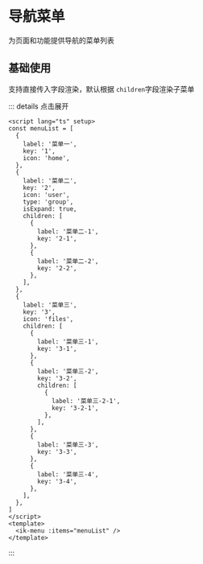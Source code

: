 # 导航菜单

为页面和功能提供导航的菜单列表

## 基础使用

支持直接传入字段渲染，默认根据 `children`字段渲染子菜单

<script lang="ts" setup>
const menuList = [
  {
    label: '菜单一',
    key: '1',
    icon: 'home',
  },
  {
    label: '菜单二',
    key: '2',
    icon: 'user',
    type: 'group',
    isExpand: true,
    children: [
      {
        label: '菜单二-1',
        key: '2-1',
      },
      {
        label: '菜单二-2',
        key: '2-2',
      },
    ],
  },
  {
    label: '菜单三',
    key: '3',
    icon: 'files',
    children: [
      {
        label: '菜单三-1',
        key: '3-1',
      },
      {
        label: '菜单三-2',
        key: '3-2',
        children: [
          {
            label: '菜单三-2-1',
            key: '3-2-1',
          },
        ],
      },
      {
        label: '菜单三-3',
        key: '3-3',
      },
      {
        label: '菜单三-4',
        key: '3-4',
      },
    ],
  },
]
</script>
<ik-menu :items="menuList" />

::: details 点击展开

```vue
<script lang="ts" setup>
const menuList = [
  {
    label: '菜单一',
    key: '1',
    icon: 'home',
  },
  {
    label: '菜单二',
    key: '2',
    icon: 'user',
    type: 'group',
    isExpand: true,
    children: [
      {
        label: '菜单二-1',
        key: '2-1',
      },
      {
        label: '菜单二-2',
        key: '2-2',
      },
    ],
  },
  {
    label: '菜单三',
    key: '3',
    icon: 'files',
    children: [
      {
        label: '菜单三-1',
        key: '3-1',
      },
      {
        label: '菜单三-2',
        key: '3-2',
        children: [
          {
            label: '菜单三-2-1',
            key: '3-2-1',
          },
        ],
      },
      {
        label: '菜单三-3',
        key: '3-3',
      },
      {
        label: '菜单三-4',
        key: '3-4',
      },
    ],
  },
]
</script>
<template>
  <ik-menu :items="menuList" />
</template>
```

:::

<!-- <ik-menu>
  <ik-menu-item>首页</ik-menu-item>
  <ik-menu-item>设置</ik-menu-item>
  <ik-submenu-item>用户管理</ik-submenu-item>
</ik-menu> -->

